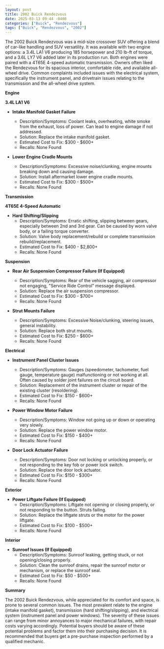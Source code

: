 ```yaml
---
layout: post
title: 2002 Buick Rendezvous
date: 2025-03-13 09:44 -0400
categories: ["Buick", "Rendezvous"]
tags: ["Buick", "Rendezvous", "2002"]
---
```

The 2002 Buick Rendezvous was a mid-size crossover SUV offering a blend of car-like handling and SUV versatility. It was available with two engine options: a 3.4L LA1 V6 producing 185 horsepower and 210 lb-ft of torque, and a 3.6L LY7 V6 added later in its production run. Both engines were paired with a 4T65E 4-speed automatic transmission. Owners often liked the Rendezvous for its spacious interior, comfortable ride, and available all-wheel drive. Common complaints included issues with the electrical system, specifically the instrument panel, and drivetrain issues relating to the transmission and the all-wheel drive system.

**Engine**

**3.4L LA1 V6**

*   **Intake Manifold Gasket Failure**
    *   Description/Symptoms: Coolant leaks, overheating, white smoke from the exhaust, loss of power. Can lead to engine damage if not addressed.
    *   Solution: Replace the intake manifold gasket.
    *   Estimated Cost to Fix: $300 - $600+
    *   Recalls: None Found

*   **Lower Engine Cradle Mounts**
    *   Description/Symptoms: Excessive noise/clunking, engine mounts breaking down and causing damage.
    *   Solution: Install aftermarket lower engine cradle mounts.
    *   Estimated Cost to Fix: $300 - $500+
    *   Recalls: None Found

**Transmission**

**4T65E 4-Speed Automatic**

*   **Hard Shifting/Slipping**
    *   Description/Symptoms: Erratic shifting, slipping between gears, especially between 2nd and 3rd gear. Can be caused by worn valve body, or a failing torque converter.
    *   Solution: Valve body replacement/rebuild or complete transmission rebuild/replacement.
    *   Estimated Cost to Fix: $400 - $2,800+
    *   Recalls: None Found

**Suspension**

*   **Rear Air Suspension Compressor Failure (If Equipped)**
    *   Description/Symptoms: Rear of the vehicle sagging, air compressor not engaging, "Service Ride Control" message displayed.
    *   Solution: Replace the air suspension compressor.
    *   Estimated Cost to Fix: $300 - $700+
    *   Recalls: None Found

*   **Strut Mounts Failure**
    *   Description/Symptoms: Excessive Noise/clunking, steering issues, general instability.
    *   Solution: Replace both strut mounts.
    *   Estimated Cost to Fix: $250 - $600+
    *   Recalls: None Found

**Electrical**

*   **Instrument Panel Cluster Issues**
    *   Description/Symptoms: Gauges (speedometer, tachometer, fuel gauge, temperature gauge) malfunctioning or not working at all. Often caused by solder joint failures on the circuit board.
    *   Solution: Replacement of the instrument cluster or repair of the existing cluster (resoldering).
    *   Estimated Cost to Fix: $150 - $600+
    *   Recalls: None Found

*   **Power Window Motor Failure**
    *   Description/Symptoms: Window not going up or down or operating very slowly.
    *   Solution: Replace the power window motor.
    *   Estimated Cost to Fix: $150 - $400+
    *   Recalls: None Found

*   **Door Lock Actuator Failure**
    *   Description/Symptoms: Door not locking or unlocking properly, or not responding to the key fob or power lock switch.
    *   Solution: Replace the door lock actuator.
    *   Estimated Cost to Fix: $150 - $300+
    *   Recalls: None Found

**Exterior**

*   **Power Liftgate Failure (If Equipped)**
    *   Description/Symptoms: Liftgate not opening or closing properly, or not responding to the button. Struts failing.
    *   Solution: Replace the liftgate struts or the motor for the power liftgate.
    *   Estimated Cost to Fix: $100 - $500+
    *   Recalls: None Found

**Interior**

*   **Sunroof Issues (If Equipped)**
    *   Description/Symptoms: Sunroof leaking, getting stuck, or not opening/closing properly.
    *   Solution: Clean the sunroof drains, repair the sunroof motor or mechanism, or replace the sunroof seal.
    *   Estimated Cost to Fix: $50 - $500+
    *   Recalls: None Found

**Summary**

The 2002 Buick Rendezvous, while appreciated for its comfort and space, is prone to several common issues. The most prevalent relate to the engine (intake manifold gasket), transmission (hard shifting/slipping), and electrical system (instrument panel and power windows). The severity of these issues can range from minor annoyances to major mechanical failures, with repair costs varying accordingly. Potential buyers should be aware of these potential problems and factor them into their purchasing decision. It is recommended that buyers get a pre-purchase inspection performed by a qualified mechanic.

